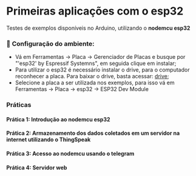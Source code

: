 # Primeiras aplicações com o esp32
Testes de exemplos disponíveis no Arduino, utilizando o **nodemcu esp32** 

### 🚫 **Configuração do ambiente:**
- Vá em Ferramentas → Placa → Gerenciador de Placas e busque por "'esp32' by Espressif Systemns", em seguida clique em instalar;
- Para utilizar o esp32 é necessário instalar o drive, para o computador reconhecer a placa. Para baixar o drive, basta acessar: [drive](https://www.robocore.net/tutoriais/instalando-driver-do-nodemcu);
- Selecione a placa a ser utilizada nos exemplos, para isso vá em Ferramentas → Placa → esp32 → ESP32 Dev Module

### Práticas
#### Prática 1: Introdução ao nodemcu esp32 
#### Prática 2: Armazenamento dos dados coletados em um servidor na internet utilizando o ThingSpeak
#### Prática 3: Acesso ao nodemcu usando o telegram
#### Prática 4: Servidor web
